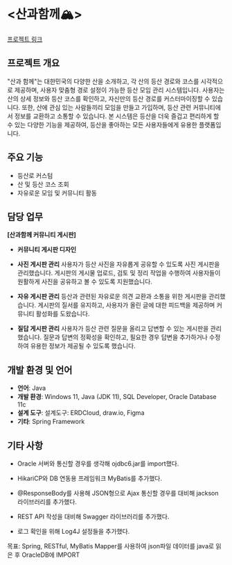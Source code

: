 
# <산과함께🏔️>
[프로젝트 링크](https://narrow-cacao-5d2.notion.site/177362560a0c8144b119c7a76cc6b566)


## 프로젝트 개요
"산과 함께"는 대한민국의 다양한 산을 소개하고, 각 산의 등산 경로와 코스를 시각적으로 제공하며, 사용자 맞춤형 경로 설정이 가능한 등산 모임 관리 시스템입니다. 사용자는 산의 상세 정보와 등산 코스를 확인하고, 자신만의 등산 경로를 커스터마이징할 수 있습니다. 
또한, 산에 관심 있는 사람들끼리 모임을 만들고 가입하며, 등산 관련 커뮤니티에서 정보를 교환하고 소통할 수 있습니다. 본 시스템은 등산을 더욱 즐겁고 편리하게 할 수 있는 다양한 기능을 제공하여, 등산을 좋아하는 모든 사용자들에게 유용한 플랫폼입니다.

## 주요 기능
- 등산로 커스텀
- 산 및 등산 코스 조회
- 자유로운 모임 및 커뮤니티 활동

## 담당 업무
**[산과함께 커뮤니티 게시판]**

- **커뮤니티 게시판 디자인**
- **사진 게시판 관리**
사용자가 등산 사진을 자유롭게 공유할 수 있도록 사진 게시판을 관리했습니다. 게시판의 게시물 업로드, 검토 및 정리 작업을 수행하여 사용자들이 원활하게 사진을 공유하고 볼 수 있도록 지원했습니다.

- **자유 게시판 관리**
등산과 관련된 자유로운 의견 교환과 소통을 위한 게시판을 관리했습니다. 게시판의 질서를 유지하고, 사용자가 올린 글에 대한 피드백을 제공하며 커뮤니티 활성화를 도왔습니다.

- **질답 게시판 관리**
사용자가 등산 관련 질문을 올리고 답변할 수 있는 게시판을 관리했습니다. 질문과 답변의 정확성을 확인하고, 필요한 경우 답변을 추가하거나 수정하여 유용한 정보가 제공될 수 있도록 했습니다.


## 개발 환경 및 언어
- **언어**: Java
- **개발 환경**: Windows 11, Java (JDK 11), SQL Developer, Oracle Database 11c
- **설계 도구**: 설계도구: ERDCloud, draw.io, Figma
- **기타**: Spring Framework


## 기타 사항
- Oracle 서버와 통신할 경우를 생각해 ojdbc6.jar를 import했다.

- HikariCP와 DB 연동용 프레임워크 MyBatis를 추가했다.

- @ResponseBody를 사용해 JSON형으로 Ajax 통신할 경우를 대비해 jackson 라이브러리를 추가했다.

- REST API 작성을 대비해 Swagger 라이브러리를 추가했다.

- 로그 확인을 위해 Log4J 설정들을 추가했다.

목표: Spring, RESTful, MyBatis Mapper를 사용하여 json파일 데이터를 java로 읽은 후 OracleDB에 IMPORT 
